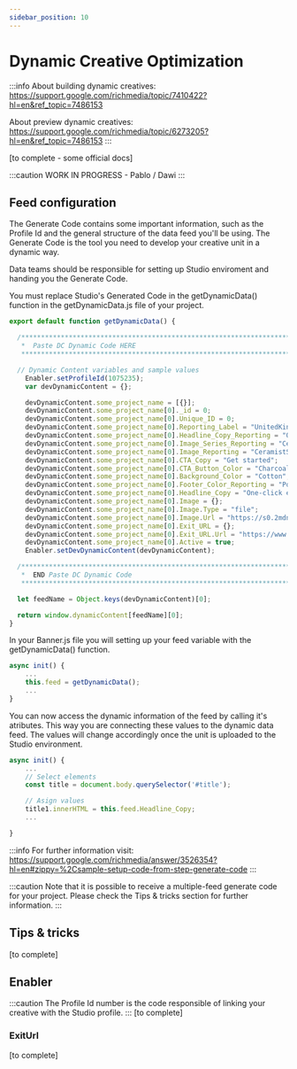 ```yaml
---
sidebar_position: 10
---
```


# Dynamic Creative Optimization

:::info
About building dynamic creatives:
https://support.google.com/richmedia/topic/7410422?hl=en&ref_topic=7486153

About preview dynamic creatives:
https://support.google.com/richmedia/topic/6273205?hl=en&ref_topic=7486153
:::

[to complete - some official docs]

:::caution
WORK IN PROGRESS - Pablo / Dawi
:::

## Feed configuration

The Generate Code contains some important information, such as the Profile Id and the general structure of the data feed you'll be using.
The Generate Code is the tool you need to develop your creative unit in a dynamic way.

Data teams should be responsible for setting up Studio enviroment and handing you the Generate Code.

You must replace Studio's Generated Code in the getDynamicData() function in the getDynamicData.js file of your project. 


```js
export default function getDynamicData() {

  /*****************************************************************************************************************************
   *  Paste DC Dynamic Code HERE                                                                                               *
   *****************************************************************************************************************************/

  // Dynamic Content variables and sample values
    Enabler.setProfileId(1075235); 
    var devDynamicContent = {};

    devDynamicContent.some_project_name = [{}];
    devDynamicContent.some_project_name[0]._id = 0;
    devDynamicContent.some_project_name[0].Unique_ID = 0;
    devDynamicContent.some_project_name[0].Reporting_Label = "UnitedKingdom_ENT_Ecosystem_EcommerceOneClickIntegrations_CeramistStudio";
    devDynamicContent.some_project_name[0].Headline_Copy_Reporting = "One-click ecommerce integrations_Connect your online store in no time_Email + SMS just got easier";
    devDynamicContent.some_project_name[0].Image_Series_Reporting = "CeramistStudio";
    devDynamicContent.some_project_name[0].Image_Reporting = "CeramistStudioPotteryWheel_CeramistSmilingStudio_WooCommerce";
    devDynamicContent.some_project_name[0].CTA_Copy = "Get started";
    devDynamicContent.some_project_name[0].CTA_Button_Color = "Charcoal";
    devDynamicContent.some_project_name[0].Background_Color = "Cotton";
    devDynamicContent.some_project_name[0].Footer_Color_Reporting = "Poppy";
    devDynamicContent.some_project_name[0].Headline_Copy = "One-click ecommerce integrations";
    devDynamicContent.some_project_name[0].Image = {};
    devDynamicContent.some_project_name[0].Image.Type = "file";
    devDynamicContent.some_project_name[0].Image.Url = "https://s0.2mdn.net/ads/richmedia/studio/60029101/60029101_20220519103038284_Klaviyo_DCO_BG_ENT_Ecosystem_F2_CermasitStudioPotteryWheel_2x_300x600.png";
    devDynamicContent.some_project_name[0].Exit_URL = {};
    devDynamicContent.some_project_name[0].Exit_URL.Url = "https://www.google.com/";
    devDynamicContent.some_project_name[0].Active = true;
    Enabler.setDevDynamicContent(devDynamicContent);

  /*****************************************************************************************************************************
   *  END Paste DC Dynamic Code                                                                                                *
   *****************************************************************************************************************************/

  let feedName = Object.keys(devDynamicContent)[0];

  return window.dynamicContent[feedName][0];
}
```


In your Banner.js file you will setting up your feed variable with the getDynamicData() function.

```js
async init() {
    ...
    this.feed = getDynamicData();
    ...
}
```

You can now access the dynamic information of the feed by calling it's atributes.
This way you are connecting these values to the dynamic data feed. The values will change accordingly once the unit is uploaded to the Studio environment.

```js
async init() {
    ...
    // Select elements
    const title = document.body.querySelector('#title');

    // Asign values
    title1.innerHTML = this.feed.Headline_Copy;
    ...

}
```



:::info
For further information visit: 
https://support.google.com/richmedia/answer/3526354?hl=en#zippy=%2Csample-setup-code-from-step-generate-code
:::

:::caution
Note that it is possible to receive a multiple-feed generate code for your project. Please check the Tips & tricks section for further information.
:::


## Tips & tricks
[to complete]

## Enabler
:::caution
The Profile Id number is the code responsible of linking your creative with the Studio profile.
:::
[to complete]

### ExitUrl
[to complete]